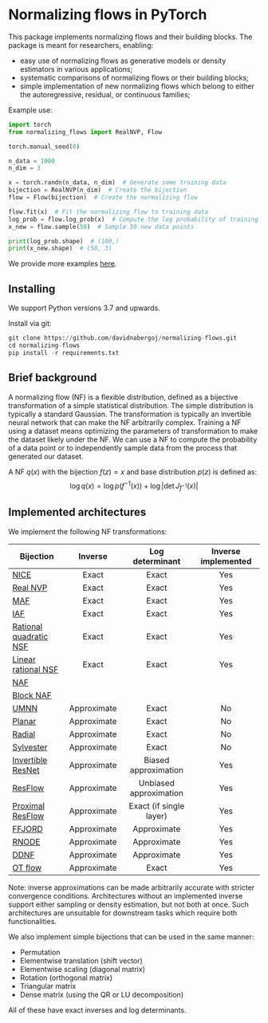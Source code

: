 # Normalizing flows in PyTorch

This package implements normalizing flows and their building blocks.
The package is meant for researchers, enabling:

* easy use of normalizing flows as generative models or density estimators in various applications;
* systematic comparisons of normalizing flows or their building blocks;
* simple implementation of new normalizing flows which belong to either the autoregressive, residual, or continuous
  families;

Example use:

```python
import torch
from normalizing_flows import RealNVP, Flow

torch.manual_seed(0)

n_data = 1000
n_dim = 3

x = torch.randn(n_data, n_dim)  # Generate some training data
bijection = RealNVP(n_dim)  # Create the bijection
flow = Flow(bijection)  # Create the normalizing flow

flow.fit(x)  # Fit the normalizing flow to training data
log_prob = flow.log_prob(x)  # Compute the log probability of training data
x_new = flow.sample(50)  # Sample 50 new data points

print(log_prob.shape)  # (100,)
print(x_new.shape)  # (50, 3)
```

We provide more examples [here](examples/).

## Installing

We support Python versions 3.7 and upwards.

Install via git:
```python
git clone https://github.com/davidnabergoj/normalizing-flows.git
cd normalizing-flows
pip install -r requirements.txt
```

## Brief background

A normalizing flow (NF) is a flexible distribution, defined as a bijective transformation of a simple statistical
distribution.
The simple distribution is typically a standard Gaussian.
The transformation is typically an invertible neural network that can make the NF arbitrarily complex.
Training a NF using a dataset means optimizing the parameters of transformation to make the dataset likely under the NF.
We can use a NF to compute the probability of a data point or to independently sample data from the process that
generated our dataset.

A NF $q(x)$ with the bijection $f(z) = x$ and base distribution $p(z)$ is defined as:
$$\log q(x) = \log p(f^{-1}(x)) + \log\left|\det J_{f^{-1}}(x)\right|$$

## Implemented architectures

We implement the following NF transformations:

| Bijection                                                           |   Inverse   |     Log determinant     | Inverse implemented |
|---------------------------------------------------------------------|:-----------:|:-----------------------:|:-------------------:|
| [NICE](http://arxiv.org/abs/1410.8516)                              |    Exact    |          Exact          |         Yes         |
| [Real NVP](http://arxiv.org/abs/1605.08803)                         |    Exact    |          Exact          |         Yes         |
| [MAF](http://arxiv.org/abs/1705.07057)                              |    Exact    |          Exact          |         Yes         |
| [IAF](http://arxiv.org/abs/1606.04934)                              |    Exact    |          Exact          |         Yes         |
| [Rational quadratic NSF](http://arxiv.org/abs/1906.04032)           |    Exact    |          Exact          |         Yes         |
| [Linear rational NSF](http://arxiv.org/abs/2001.05168)              |    Exact    |          Exact          |         Yes         |
| [NAF](http://arxiv.org/abs/1804.00779)                              |             |                         |                     |
| [Block NAF](http://arxiv.org/abs/1904.04676)                        |             |                         |                     |
| [UMNN](http://arxiv.org/abs/1908.05164)                             | Approximate |          Exact          |         No          |
| [Planar](https://onlinelibrary.wiley.com/doi/abs/10.1002/cpa.21423) | Approximate |          Exact          |         No          |
| [Radial](https://proceedings.mlr.press/v37/rezende15.html)          | Approximate |          Exact          |         No          |
| [Sylvester](http://arxiv.org/abs/1803.05649)                        | Approximate |          Exact          |         No          |
| [Invertible ResNet](http://arxiv.org/abs/1811.00995)                | Approximate |  Biased approximation   |         Yes         |
| [ResFlow](http://arxiv.org/abs/1906.02735)                          | Approximate | Unbiased approximation  |         Yes         |
| [Proximal ResFlow](http://arxiv.org/abs/2211.17158)                 | Approximate | Exact (if single layer) |         Yes         |
| [FFJORD](http://arxiv.org/abs/1810.01367)                           | Approximate |       Approximate       |         Yes         |
| [RNODE](http://arxiv.org/abs/2002.02798)                            | Approximate |       Approximate       |         Yes         |
| [DDNF](http://arxiv.org/abs/1810.03256)                             | Approximate |       Approximate       |         Yes         |
| [OT flow](http://arxiv.org/abs/2006.00104)                          | Approximate |          Exact          |         Yes         |

Note: inverse approximations can be made arbitrarily accurate with stricter convergence conditions.
Architectures without an implemented inverse support either sampling or density estimation, but not both at once.
Such architectures are unsuitable for downstream tasks which require both functionalities.

We also implement simple bijections that can be used in the same manner:

* Permutation
* Elementwise translation (shift vector)
* Elementwise scaling (diagonal matrix)
* Rotation (orthogonal matrix)
* Triangular matrix
* Dense matrix (using the QR or LU decomposition)

All of these have exact inverses and log determinants.